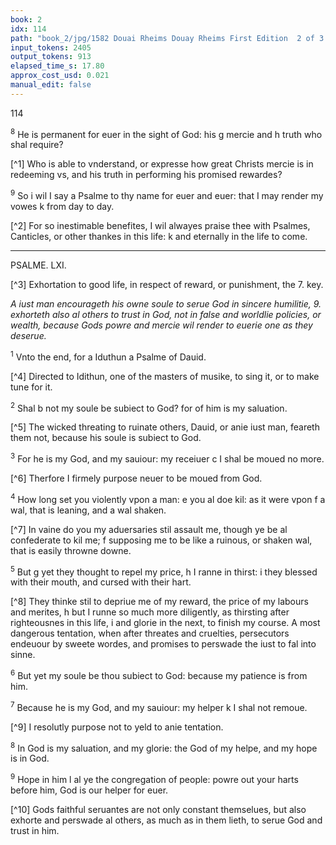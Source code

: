 ```yaml
---
book: 2
idx: 114
path: "book_2/jpg/1582 Douai Rheims Douay Rheims First Edition  2 of 3 1610 Old Testament.pdf-114.jpg"
input_tokens: 2405
output_tokens: 913
elapsed_time_s: 17.80
approx_cost_usd: 0.021
manual_edit: false
---
```

114

<sup>8</sup> He is permanent for euer in the sight of God: his g mercie and h truth who shal require?

[^1] Who is able to vnderstand, or expresse how great Christs mercie is in redeeming vs, and his truth in performing his promised rewardes?

<sup>9</sup> So i wil I say a Psalme to thy name for euer and euer: that I may render my vowes k from day to day.

[^2] For so inestimable benefites, I wil alwayes praise thee with Psalmes, Canticles, or other thankes in this life: k and eternally in the life to come.

---

PSALME. LXI.

[^3] Exhortation to good life, in respect of reward, or punishment, the 7. key.

*A iust man encourageth his owne soule to serue God in sincere humilitie, 9. exhorteth also al others to trust in God, not in false and worldlie policies, or wealth, because Gods powre and mercie wil render to euerie one as they deserue.*

<sup>1</sup> Vnto the end, for a Iduthun a Psalme of Dauid.

[^4] Directed to Idithun, one of the masters of musike, to sing it, or to make tune for it.

<sup>2</sup> Shal b not my soule be subiect to God? for of him is my saluation.

[^5] The wicked threating to ruinate others, Dauid, or anie iust man, feareth them not, because his soule is subiect to God.

<sup>3</sup> For he is my God, and my sauiour: my receiuer c I shal be moued no more.

[^6] Therfore I firmely purpose neuer to be moued from God.

<sup>4</sup> How long set you violently vpon a man: e you al doe kil: as it were vpon f a wal, that is leaning, and a wal shaken.

[^7] In vaine do you my aduersaries stil assault me, though ye be al confederate to kil me; f supposing me to be like a ruinous, or shaken wal, that is easily throwne downe.

<sup>5</sup> But g yet they thought to repel my price, h I ranne in thirst: i they blessed with their mouth, and cursed with their hart.

[^8] They thinke stil to depriue me of my reward, the price of my labours and merites, h but I runne so much more diligently, as thirsting after righteousnes in this life, i and glorie in the next, to finish my course. A most dangerous tentation, when after threates and cruelties, persecutors endeuour by sweete wordes, and promises to perswade the iust to fal into sinne.

<sup>6</sup> But yet my soule be thou subiect to God: because my patience is from him.

<sup>7</sup> Because he is my God, and my sauiour: my helper k I shal not remoue.

[^9] I resolutly purpose not to yeld to anie tentation.

<sup>8</sup> In God is my saluation, and my glorie: the God of my helpe, and my hope is in God.

<sup>9</sup> Hope in him l al ye the congregation of people: powre out your harts before him, God is our helper for euer.

[^10] Gods faithful seruantes are not only constant themselues, but also exhorte and perswade al others, as much as in them lieth, to serue God and trust in him.